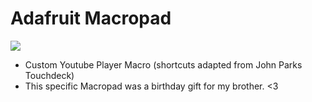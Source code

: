 # Adafruit Macropad

![](https://raw.githubusercontent.com/DJDevon3/CircuitPython/main/Macropad/macropad_image.jpg)

- Custom Youtube Player Macro (shortcuts adapted from John Parks Touchdeck)
- This specific Macropad was a birthday gift for my brother. <3
